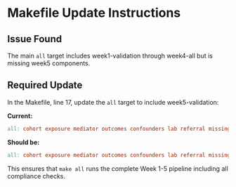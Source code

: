 # Makefile Update Instructions

## Issue Found
The main `all` target includes week1-validation through week4-all but is missing week5 components.

## Required Update
In the Makefile, line 17, update the `all` target to include week5-validation:

**Current:**
```makefile
all: cohort exposure mediator outcomes confounders lab referral missing misclassification master sequential ps causal mediation temporal evalue competing-risk death-rates robustness week1-validation week2-all week3-all week4-all
```

**Should be:**
```makefile
all: cohort exposure mediator outcomes confounders lab referral missing misclassification master sequential ps causal mediation temporal evalue competing-risk death-rates robustness week1-validation week2-all week3-all week4-all week5-validation
```

This ensures that `make all` runs the complete Week 1-5 pipeline including all compliance checks.